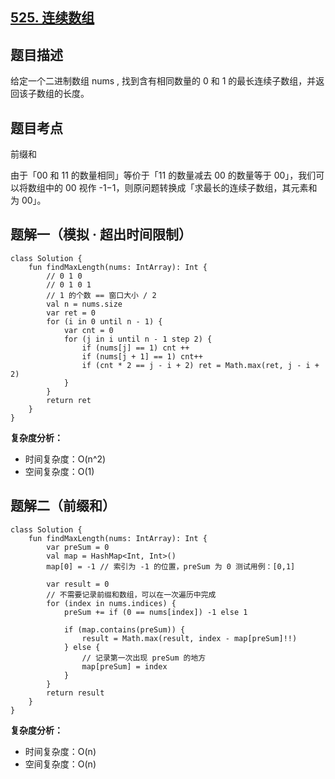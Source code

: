 ## [525. 连续数组](https://leetcode.cn/problems/contiguous-array/)

## 题目描述

给定一个二进制数组 nums , 找到含有相同数量的 0 和 1 的最长连续子数组，并返回该子数组的长度。

## 题目考点

前缀和

由于「00 和 11 的数量相同」等价于「11 的数量减去 00 的数量等于 00」，我们可以将数组中的 00 视作 -1−1，则原问题转换成「求最长的连续子数组，其元素和为 00」。

## 题解一（模拟 · 超出时间限制）

```
class Solution {
    fun findMaxLength(nums: IntArray): Int {
        // 0 1 0
        // 0 1 0 1
        // 1 的个数 == 窗口大小 / 2
        val n = nums.size
        var ret = 0
        for (i in 0 until n - 1) {
            var cnt = 0
            for (j in i until n - 1 step 2) {
                if (nums[j] == 1) cnt ++
                if (nums[j + 1] == 1) cnt++
                if (cnt * 2 == j - i + 2) ret = Math.max(ret, j - i + 2)
            }
        }
        return ret
    }
}
```

**复杂度分析：**

- 时间复杂度：O(n^2)
- 空间复杂度：O(1) 

## 题解二（前缀和）
 
```
class Solution {
    fun findMaxLength(nums: IntArray): Int {
        var preSum = 0
        val map = HashMap<Int, Int>()
        map[0] = -1 // 索引为 -1 的位置，preSum 为 0 测试用例：[0,1]

        var result = 0
        // 不需要记录前缀和数组，可以在一次遍历中完成
        for (index in nums.indices) {
            preSum += if (0 == nums[index]) -1 else 1

            if (map.contains(preSum)) {
                result = Math.max(result, index - map[preSum]!!)
            } else {
                // 记录第一次出现 preSum 的地方
                map[preSum] = index
            }
        }
        return result
    }
}
```

**复杂度分析：**

- 时间复杂度：O(n)
- 空间复杂度：O(n) 
